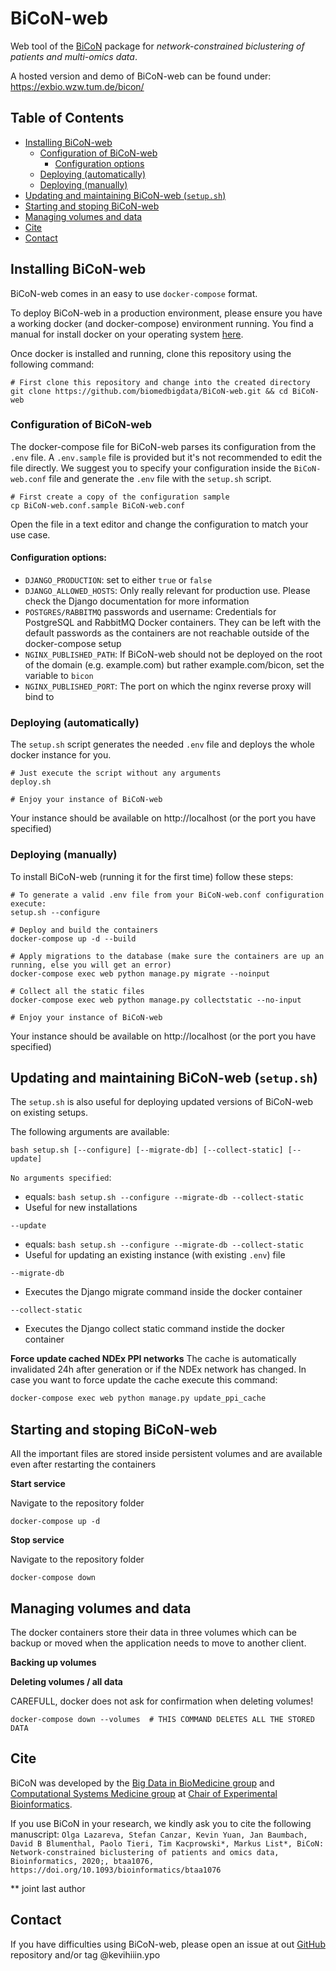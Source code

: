 # BiCoN-web

Web tool of the [BiCoN](https://github.com/biomedbigdata/BiCoN) package for _network-constrained biclustering of patients and multi-omics data_.

A hosted version and demo of BiCoN-web can be found under: https://exbio.wzw.tum.de/bicon/

## Table of Contents

* [Installing BiCoN-web](#installing-bicon-web)
  + [Configuration of BiCoN-web](#configuration-of-bicon-web)
    - [Configuration options](#configuration-options-)
  + [Deploying (automatically)](#deploying--automatically-)
  + [Deploying (manually)](#deploying--manually-)
* [Updating and maintaining BiCoN-web (`setup.sh`)](#updating-and-maintaining-bicon-web---setupsh--)
* [Starting and stoping BiCoN-web](#starting-and-stoping-bicon-web)
* [Managing volumes and data](#managing-volumes-and-data)
* [Cite](#cite)
* [Contact](#contact)

## Installing BiCoN-web
BiCoN-web comes in an easy to use `docker-compose` format.

To deploy BiCoN-web in a production environment, please ensure you have a working docker (and docker-compose) environment running. 
You find a manual for install docker on your operating system [here](https://docs.docker.com/install/).

Once docker is installed and running, clone this repository using the  following command:
```shell script
# First clone this repository and change into the created directory
git clone https://github.com/biomedbigdata/BiCoN-web.git && cd BiCoN-web
```

### Configuration of BiCoN-web

The docker-compose file for BiCoN-web parses its configuration from the `.env` file. A `.env.sample` file is provided but it's not recommended to edit the file directly. We suggest you to specify your configuration inside the  `BiCoN-web.conf` file and generate the `.env` file with the `setup.sh` script.

```shell script
# First create a copy of the configuration sample
cp BiCoN-web.conf.sample BiCoN-web.conf
```

Open the file in a text editor and change the configuration to match your use case.

#### Configuration options:

+ `DJANGO_PRODUCTION`: set to either `true` or `false` 
+ `DJANGO_ALLOWED_HOSTS`: Only really relevant for production use. Please check the Django documentation for more information
+ `POSTGRES/RABBITMQ` passwords and username: Credentials for PostgreSQL and RabbitMQ Docker containers. They can be left with the default passwords as the containers are not reachable outside of the docker-compose setup
+ `NGINX_PUBLISHED_PATH`: If BiCoN-web should not be deployed on the root of the domain (e.g. example.com) but rather example.com/bicon, set the variable to `bicon`
+ `NGINX_PUBLISHED_PORT`: The port on which the nginx reverse proxy will bind to

### Deploying (automatically)

The `setup.sh` script generates the needed `.env` file and deploys the whole docker instance for you.

```shell script
# Just execute the script without any arguments
deploy.sh

# Enjoy your instance of BiCoN-web
```

Your instance should be available on http://localhost (or the port you have specified)

### Deploying (manually)

To install BiCoN-web (running it for the first time) follow these steps:
```shell script
# To generate a valid .env file from your BiCoN-web.conf configuration execute:
setup.sh --configure

# Deploy and build the containers
docker-compose up -d --build

# Apply migrations to the database (make sure the containers are up an running, else you will get an error)
docker-compose exec web python manage.py migrate --noinput 

# Collect all the static files
docker-compose exec web python manage.py collectstatic --no-input

# Enjoy your instance of BiCoN-web
```

Your instance should be available on http://localhost (or the port you have specified)

## Updating and maintaining BiCoN-web (`setup.sh`)

The `setup.sh` is also useful for deploying updated versions of BiCoN-web on existing setups.

The following arguments are available:

```shell script
bash setup.sh [--configure] [--migrate-db] [--collect-static] [--update]
```

`No arguments specified`:

+ equals: `bash setup.sh --configure --migrate-db --collect-static`
+ Useful for new installations

`--update`

+ equals: `bash setup.sh --configure --migrate-db --collect-static`
+ Useful for updating an existing instance (with existing `.env`) file

`--migrate-db`

+ Executes the Django migrate command inside the docker container

`--collect-static`

+ Executes the Django collect static command instide the docker container

**Force update cached NDEx PPI networks**
The cache is automatically invalidated 24h after generation or if the NDEx network has changed.
In case you want to force update the cache execute this command:
```bash script
docker-compose exec web python manage.py update_ppi_cache
```

## Starting and stoping BiCoN-web

All the important files are stored inside persistent volumes and are available even after restarting the containers

**Start service**

Navigate to the repository folder
```shell script
docker-compose up -d
```

**Stop service**

Navigate to the repository folder

```shell script
docker-compose down
```

## Managing volumes and data
The docker containers store their data in three volumes which can be backup or moved when the application needs to 
move to another client.

**Backing up volumes**

**Deleting volumes / all data**

CAREFULL, docker does not ask for confirmation when deleting volumes!
```shell script
docker-compose down --volumes  # THIS COMMAND DELETES ALL THE STORED DATA
```

## Cite

BiCoN was developed by the [Big Data in BioMedicine group](https://github.com/biomedbigdata/BiCoN/blob/master/biomedical-big-data.de) and [Computational Systems Medicine group](https://compsysmed.de/) at [Chair of Experimental Bioinformatics](https://www.baumbachlab.net/).

If you use BiCoN in your research, we kindly ask you to cite the following manuscript: `Olga Lazareva, Stefan Canzar, Kevin Yuan, Jan Baumbach, David B Blumenthal, Paolo Tieri, Tim Kacprowski*, Markus List*, BiCoN: Network-constrained biclustering of patients and omics data, Bioinformatics, 2020;, btaa1076, https://doi.org/10.1093/bioinformatics/btaa1076`

** joint last author

## Contact

If you have difficulties using BiCoN-web, please open an issue at out [GitHub](https://github.com/biomedbigdata/BiCoN-web/issues/new) repository and/or tag @kevihiiin.ypo